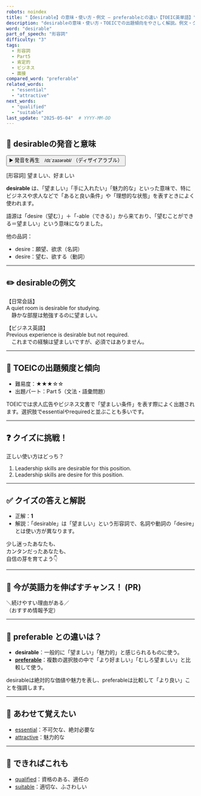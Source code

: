 ```yaml
---
robots: noindex
title: "【desirable】の意味・使い方・例文 ― preferableとの違い【TOEIC英単語】"
description: "desirableの意味・使い方・TOEICでの出題傾向をやさしく解説。例文・クイズ付きでpreferableとの違いもわかりやすく学べます。"
word: "desirable"
part_of_speech: "形容詞"
difficulty: "3"
tags:
  - 形容詞
  - Part5
  - 肯定的
  - ビジネス
  - 面接
compared_word: "preferable"
related_words:
  - "essential"
  - "attractive"
next_words:
  - "qualified"
  - "suitable"
last_update: "2025-05-04"  # YYYY-MM-DD
---
```


## 🔰 desirableの発音と意味

<button class="play-audio" onclick="playTTS('desirable')">
  <span class="play-audio-main">
    ▶️ 発音を再生　/dɪˈzaɪərəbl/
  </span>
  <span class="play-audio-sub">
    （ディザイアラブル）
  </span>
</button>

[形容詞] 望ましい、好ましい

**desirable** は、「望ましい」「手に入れたい」「魅力的な」といった意味で、特にビジネスや求人などで「あると良い条件」や「理想的な状態」を表すときによく使われます。

語源は「desire（望む）」＋「-able（できる）」から来ており、「望むことができる＝望ましい」という意味になりました。

他の品詞：  
- desire：願望、欲求（名詞）
- desire：望む、欲する（動詞）

---

## ✏️ desirableの例文

【日常会話】  
A quiet room is desirable for studying.  
　静かな部屋は勉強するのに望ましい。

【ビジネス英語】  
Previous experience is desirable but not required.  
　これまでの経験は望ましいですが、必須ではありません。

---

## 🎯 TOEICの出題頻度と傾向

- 難易度：★★★☆☆
- 出題パート：Part 5（文法・語彙問題）

TOEICでは求人広告やビジネス文書で「望ましい条件」を表す際によく出題されます。選択肢でessentialやrequiredと並ぶことも多いです。

---

## ❓ クイズに挑戦！

正しい使い方はどっち？

1. Leadership skills are desirable for this position.  
2. Leadership skills are desire for this position.

---

## ✅ クイズの答えと解説

- 正解：**1**
- 解説：「desirable」は「望ましい」という形容詞で、名詞や動詞の「desire」とは使い方が異なります。

少し迷ったあなたも、  
カンタンだったあなたも、  
自信の芽を育てよう👇️

---

## 🚀 今が英語力を伸ばすチャンス！ (PR)

<div class="info-center">
＼続けやすい理由がある／<br>  
（おすすめ情報予定）
</div>

---

## 🤔  preferable との違いは？

- **desirable**：一般的に「望ましい」「魅力的」と感じられるものに使う。
- **[preferable](/word/preferable)**：複数の選択肢の中で「より好ましい」「むしろ望ましい」と比較して使う。

desirableは絶対的な価値や魅力を表し、preferableは比較して「より良い」ことを強調します。

---

## 🧩 あわせて覚えたい

- [essential](/word/essential)：不可欠な、絶対必要な
- [attractive](/word/attractive)：魅力的な

---

## 📖 できればこれも

- [qualified](/word/qualified)：資格のある、適任の
- [suitable](/word/suitable)：適切な、ふさわしい

<!-- cvid: aid16_bid49 -->

